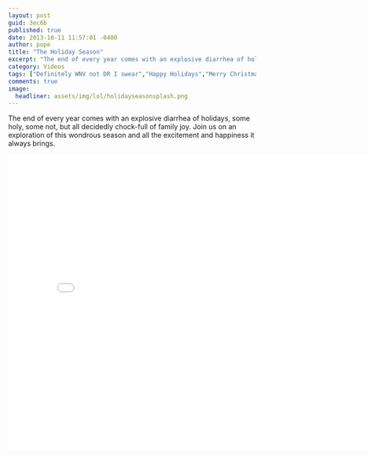 ```yaml
---
layout: post
guid: 3ec6b
published: true
date: 2013-10-11 11:57:01 -0400
author: pope
title: "The Holiday Season"
excerpt: "The end of every year comes with an explosive diarrhea of holidays, some holy, some not, but all decidedly chock-full of family joy. Join us on an exploration of this wondrous season and all the excitement and happiness it always brings."
category: Videos
tags: ["Definitely WNV not DR I swear","Happy Holidays","Merry Christmas","Hanukkah","Thanksgiving","treachery","eels","family","Halloween"]
comments: true 
image:
  headliner: assets/img/lol/holidayseasonsplash.png
---
```


The end of every year comes with an explosive diarrhea of holidays, some holy, some not, but all decidedly chock-full of family joy. Join us on an exploration of this wondrous season and all the excitement and happiness it always brings.

<iframe width="800" height="600" src="//www.youtube.com/embed/dLQrQ_X_1FI" frameborder="0" allowfullscreen=""></iframe>